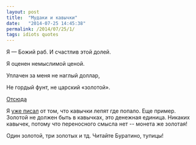 ```yaml
---
layout: post
title:  "Мудаки и кавычки"
date:   "2014-07-25 14:45:38"
permalink: /2014/07/25/1/
tags: idiots quotes
---
```


Я — Божий раб. И счастлив этой долей.

Я оценен немыслимой ценой.

Уплачен за меня не наглый доллар,

Не гордый фунт, не царский «золотой».

[Отсюда](http://lenta.ru/news/2014/07/25/negaturov/)

Я [уже писал](/2014/06/05/1/) от том, что кавычки лепят где попало.
Еще пример. Золотой не должен быть в кавычках, это денежная единица.
Никаких кавычек, потому что переносного смысла нет -- монета же
золотая!

Один золотой, три золотых и тд. Читайте Буратино, тупицы!
